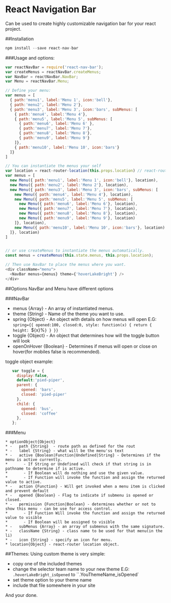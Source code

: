 React Navigation Bar
=========================

Can be used to create highly customizable navigation bar for your react project.

##Installation

```javascript
npm install --save react-nav-bar
```

###Usage and options:

```javascript
var reactNavBar = require('react-nav-bar');
var createMenus = reactNavBar.createMenus;
var NavBar = reactNavBar.NavBar;
var Menu = reactNavBar.Menu;

// Define your menu:
var menus = [
  { path:'menu1', label:'Menu 1', icon:'bell'},
  { path:'menu2', label:'Menu 2'},
  { path:'menu3', label:'Menu 3', icon:'bars', subMenus: [
    { path:'menu4', label:'Menu 4'},
    { path:'menu5', label:'Menu 5', subMenus: [
      { path:'menu6', label:'Menu 6' },
      { path:'menu7', label:'Menu 7'},
      { path:'menu8', label:'Menu 8'},
      { path:'menu9', label:'Menu 9'}
    ]},
    { path:'menu10', label:'Menu 10', icon:'bars'}
  ]}
]

// You can instantiate the menus your self
var location = react-router-location(this.props.location) // react-router location
var menus = [
  new Menu({ path:'menu1', label:'Menu 1', icon:'bell'}, location),
  new Menu({ path:'menu2', label:'Menu 2'}, location),
  new Menu({ path:'menu3', label:'Menu 3', icon:'bars', subMenus: [
    new Menu({ path:'menu4', label:'Menu 4'}, location),
    new Menu({ path:'menu5', label:'Menu 5', subMenus: [
      new Menu({ path:'menu6', label:'Menu 6'}, location),
      new Menu({ path:'menu7', label:'Menu 7'}, location),
      new Menu({ path:'menu8', label:'Menu 8'}, location),
      new Menu({ path:'menu9', label:'Menu 9'}, location)
    ]}, location),
    new Menu({ path:'menu10', label:'Menu 10', icon:'bars'}, location)
  ]}, location)
]


// or use createMenus to instantiate the menus automatically.
const menus = createMenus(this.state.menus, this.props.location);

// Then use NavBar to place the menus where you want.
<div className="menu">
  <NavBar menus={menus} theme={'hoverLakeBright'} />
</div>
```

##Options
NavBar and Menu have different options

###NavBar

 * menus {Array}  - An array of instantiated menus.
 * theme {String}  - Name of the theme you want to use.
 * spring {Object}  - An object with details on how menus will open E.G: `spring={{ opened:100, closed:0, style: function(x) { return { height: `${x}%`} } }}`
 * toggle {Object}  - An object that determines how will the toggle button will look
 * openOnHover {Boolean}  - Determines if menus will open or close on hover(for mobiles false is recommended).

 toggle object example:
 ```javascript
    var toggle = {
      display:false,
      default:'pied-piper',
      parent: {
        opened: 'bars',
        closed: 'pied-piper'
      },
      child: {
        opened: 'bus',
        closed: 'coffee'
      },
    };
 ```
 
###Menu

    * optionObject{Object}
    * -   path {String}  - route path as defined for the rout
    * -   label {String} - what will be the menu'ss text
    * -   active {Boolean|Function|Undefined|String} - Determines if the menu is active currently.
    *       - If String or Undefined will check if that string is in pathname to determine if is active.
    *       - If Boolean will do nothing and use the given value.
    *       - If Function will invoke the function and assign the returned value to active.
    * -   action {Function} - Will get invoked when a menu item is clicked and prevent default
    * -   opened {Boolean} - Flag to indicate if submenu is opened or closed.
    * -   permission {Function|Boolean} - determines whether or not to show this menu - can be use for access control.
    *       - If Function Will invoke the function and assign the returned value to visible
    *       - If Boolean will be assigned to visible
    * -   subMenus {Array} - an array of submenus with the same signature.
    * -   className {String} - class name to be used for that menu(in the li)
    * -   icon {String} - specify an icon for menu.
    * location{Object} - react-router location object.


##Themes:
Using custom theme is very simple:

 * copy one of the included themes
 * change the selector team name to your new theme E.G: `.hoverLakeBright_isOpened` to ``.YouThemeName_isOpened`
 * set theme option to your theme name
 * include that file somewhere in your site

And your done.







